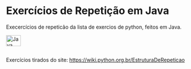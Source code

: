 # Exercícios de Repetição em Java

Execercícios de repeticão da lista de exercios de python, feitos em Java.
<div>
  <img align="center" alt="Java" height="30" width="40" src="https://cdn.jsdelivr.net/gh/devicons/devicon/icons/java/java-original.svg">
</div>

##

Exercícios tirados do site: https://wiki.python.org.br/EstruturaDeRepeticao
